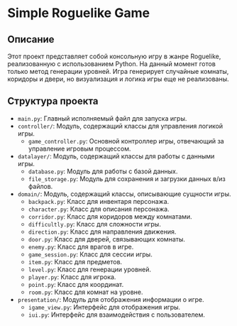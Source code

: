 # Simple Roguelike Game

## Описание

Этот проект представляет собой консольную игру в жанре Roguelike, реализованную с использованием Python. На данный момент готов только метод генерации уровней. Игра генерирует случайные комнаты, коридоры и двери, но визуализация и логика игры еще не реализованы.

## Структура проекта

- `main.py`: Главный исполняемый файл для запуска игры.
- `controller/`: Модуль, содержащий классы для управления логикой игры.
    - `game_controller.py`: Основной контроллер игры, отвечающий за управление игровым процессом.
- `datalayer/`: Модуль, содержащий классы для работы с данными игры.
    - `database.py`: Модуль для работы с базой данных.
    - `file_storage.py`: Модуль для сохранения и загрузки данных в/из файлов.
- `domain/`: Модуль, содержащий классы, описывающие сущности игры.
    - `backpack.py`: Класс для инвентаря персонажа.
    - `character.py`: Класс для описания персонажа.
    - `corridor.py`: Класс для коридоров между комнатами.
    - `difficultly.py`: Класс для сложности игры.
    - `direction.py`: Класс для направления движения.
    - `door.py`: Класс для дверей, связывающих комнаты.
    - `enemy.py`: Класс для врагов в игре.
    - `game_session.py`: Класс для сессии игры.
    - `item.py`: Класс для предметов.
    - `level.py`: Класс для генерации уровней.
    - `player.py`: Класс для игрока.
    - `point.py`: Класс для координат.
    - `room.py`: Класс для комнат на уровне.
- `presentation/`: Модуль для отображения информации о игре.
    - `igame_view.py`: Интерфейс для отображения игры.
    - `iui.py`: Интерфейс для взаимодействия с пользователем.
